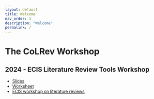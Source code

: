 ```yaml
---
layout: default
title: Welcome
nav_order: 1
description: "Welcome"
permalink: /
---
```


# The CoLRev Workshop


## 2024 - ECIS Literature Review Tools Workshop

- [Slides](output/2024-ECIS-slides.html)
- [Worksheet](worksheet.md)
- [ECIS workshop on literature reviews](https://github.com/blairw/ecis2024-litreviewtools-workshop)
